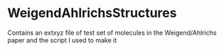 # WeigendAhlrichsStructures
Contains an extxyz file of test set of molecules in the Weigend/Ahlrichs paper and the script I used to make it
